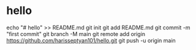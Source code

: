 # hello

echo "# hello" >> README.md
git init
git add README.md
git commit -m "first commit"
git branch -M main
git remote add origin https://github.com/harisseptyan101/hello.git
git push -u origin main
